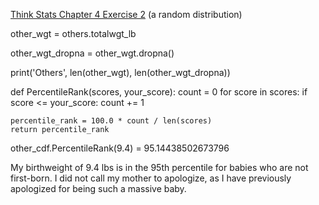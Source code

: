 [Think Stats Chapter 4 Exercise 2](http://greenteapress.com/thinkstats2/html/thinkstats2005.html#toc41) (a random distribution)

other_wgt = others.totalwgt_lb

other_wgt_dropna = other_wgt.dropna()

print('Others', len(other_wgt), len(other_wgt_dropna))

def PercentileRank(scores, your_score):
    count = 0
    for score in scores:
        if score <= your_score:
            count += 1

    percentile_rank = 100.0 * count / len(scores)
    return percentile_rank

other_cdf.PercentileRank(9.4) = 95.14438502673796

My birthweight of 9.4 lbs is in the 95th percentile for babies who are not first-born. I did not call my mother to apologize, as I have previously apologized for being such a massive baby.
